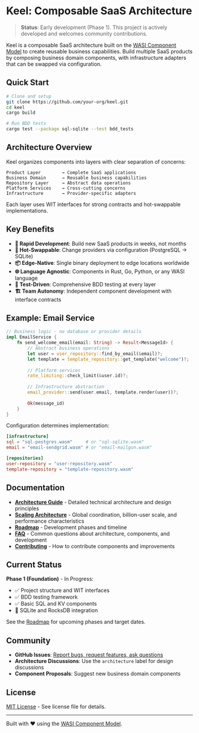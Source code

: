 # Keel: Composable SaaS Architecture

> **Status**: Early development (Phase 1). This project is actively developed and welcomes community contributions.

Keel is a composable SaaS architecture built on the [WASI Component Model](https://component-model.bytecodealliance.org/) to create reusable business capabilities. Build multiple SaaS products by composing business domain components, with infrastructure adapters that can be swapped via configuration.

## Quick Start

```bash
# Clone and setup
git clone https://github.com/your-org/keel.git
cd keel
cargo build

# Run BDD tests
cargo test --package sql-sqlite --test bdd_tests
```

## Architecture Overview

Keel organizes components into layers with clear separation of concerns:

```
Product Layer        → Complete SaaS applications
Business Domain      → Reusable business capabilities  
Repository Layer     → Abstract data operations
Platform Services    → Cross-cutting concerns
Infrastructure       → Provider-specific adapters
```

Each layer uses WIT interfaces for strong contracts and hot-swappable implementations.

## Key Benefits

- **🚀 Rapid Development**: Build new SaaS products in weeks, not months
- **🔄 Hot-Swappable**: Change providers via configuration (PostgreSQL → SQLite)
- **📦 Edge-Native**: Single binary deployment to edge locations worldwide  
- **🌐 Language Agnostic**: Components in Rust, Go, Python, or any WASI language
- **🧪 Test-Driven**: Comprehensive BDD testing at every layer
- **🏗️ Team Autonomy**: Independent component development with interface contracts

## Example: Email Service

```rust
// Business logic - no database or provider details
impl EmailService {
    fn send_welcome_email(email: String) -> Result<MessageId> {
        // Abstract business operations
        let user = user_repository::find_by_email(&email)?;
        let template = template_repository::get_template("welcome")?;
        
        // Platform services  
        rate_limiting::check_limit(&user.id)?;
        
        // Infrastructure abstraction
        email_provider::send(user.email, template.render(user))?;
        
        Ok(message_id)
    }
}
```

Configuration determines implementation:
```toml
[infrastructure]
sql = "sql-postgres.wasm"     # or "sql-sqlite.wasm" 
email = "email-sendgrid.wasm" # or "email-mailgun.wasm"

[repositories]  
user-repository = "user-repository.wasm"
template-repository = "template-repository.wasm"
```

## Documentation

- **[Architecture Guide](ARCHITECTURE.md)** - Detailed technical architecture and design principles
- **[Scaling Architecture](SCALING.md)** - Global coordination, billion-user scale, and performance characteristics
- **[Roadmap](ROADMAP.md)** - Development phases and timeline  
- **[FAQ](FAQ.md)** - Common questions about architecture, components, and development
- **[Contributing](CONTRIBUTING.md)** - How to contribute components and improvements

## Current Status

**Phase 1 (Foundation)** - In Progress:
- ✅ Project structure and WIT interfaces
- ✅ BDD testing framework
- ✅ Basic SQL and KV components
- 🚧 SQLite and RocksDB integration

See the [Roadmap](ROADMAP.md) for upcoming phases and target dates.

## Community

- **GitHub Issues**: [Report bugs, request features, ask questions](https://github.com/your-org/keel/issues)
- **Architecture Discussions**: Use the `architecture` label for design discussions
- **Component Proposals**: Suggest new business domain components

## License

[MIT License](LICENSE) - See license file for details.

---

Built with ❤️ using the [WASI Component Model](https://component-model.bytecodealliance.org/).